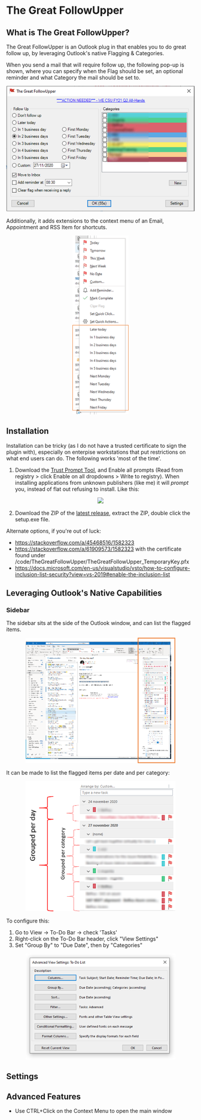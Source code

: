 # The Great FollowUpper

## What is The Great FollowUpper?

The Great FollowUpper is an Outlook plug in that enables you to do great follow up, by leveraging Outlook's native Flagging & Categories.

When you send a mail that will require follow up, the following pop-up is shown, where you can specify when the Flag should be set, an optional reminder and what Category the mail should be set to.

![Main Window](docs/mainwindow.png)

Additionally, it adds extensions to the context menu of an Email, Appointment and RSS Item for shortcuts.

<p align="center">
<img src="docs/contextmenu.png" width="150px">
</p>

## Installation

Installation can be tricky (as I do not have a trusted certificate to sign the plugin with), especially on enterpise workstations that put restrictions on what end users can do. The following works 'most of the time'.

1. Download the [Trust Prompt Tool](https://www.smartlux.com/software/trust-prompt-tool/), and Enable all prompts (Read from registry > click Enable on all dropdowns > Write to registry). When installing applications from unknown publishers (like me) it will _prompt_ you, instead of flat out refusing to install. Like this:

<p align="center">
<img src="https://www.smartlux.com/wp-content/uploads/2018/10/Trust-Prompt-do-you-want-to-install-this-application.png" width="400px">
</p>

2. Download the ZIP of the [latest release](https://github.com/woutervanranst/TheGreatFollowUpper/releases/latest), extract the ZIP, double click the setup.exe file.

Alternate options, if you're out of luck:
* https://stackoverflow.com/a/45468516/1582323
* https://stackoverflow.com/a/61909573/1582323 with the certificate found under /code/TheGreatFollowUpper/TheGreatFollowUpper_TemporaryKey.pfx
* https://docs.microsoft.com/en-us/visualstudio/vsto/how-to-configure-inclusion-list-security?view=vs-2019#enable-the-inclusion-list

## Leveraging Outlook's Native Capabilities

### Sidebar

The sidebar sits at the side of the Outlook window, and can list the flagged items.

<p align="center">
<img src="docs/outlook-window.png" width="400px">
</p>

It can be made to list the flagged items per date and per category:

<p align="center">
<img src="docs/todo-bar.png" width="400px">
</p>

To configure this:

1. Go to View -> To-Do Bar -> check 'Tasks'
2. Right-click on the To-Do Bar header, click "View Settings"
3. Set "Group By" to "Due Date", then by "Categories"

<p align="center">
<img src="docs/todo-bar-settings.png" width="400px">
</p>



## Settings

## Advanced Features

* Use CTRL+Click on the Context Menu to open the main window